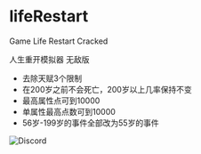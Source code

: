 # lifeRestart
Game Life Restart Cracked

人生重开模拟器 无敌版
- 去除天赋3个限制
- 在200岁之前不会死亡，200岁以上几率保持不变
- 最高属性点可到10000
- 单属性最高点数可到10000
- 56岁-199岁的事件全部改为55岁的事件

![Discord](https://img.shields.io/discord/883382868427014255?color=%23FEE75C&label=Discord&logo=discord&logoColor=white&style=for-the-badge)